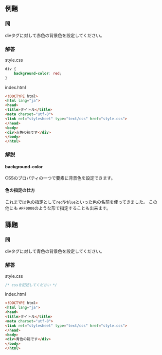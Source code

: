 ## 例題

### 問
divタグに対して赤色の背景色を設定してください。

### 解答
style.css

```css
div {
    background-color: red;
}
```
index.html
```html
<!DOCTYPE html>
<html lang="ja">
<head>
<title>タイトル</title>
<meta charset="utf-8">
<link rel="stylesheet" type="text/css" href="style.css"> 
</head>
<body>
<div>赤色の箱です</div>
</body>
</html>
```

### 解説

#### background-color
CSSのプロパティの一つで要素に背景色を設定できます。

#### 色の指定の仕方
これまでは色の指定として`red`や`blue`といった色の名前を使ってきました。
この他にも `#FF0000`のような形で指定することも出来ます。

## 課題
### 問
divタグに対して青色の背景色を設定してください。

### 解答
style.css
```css
/* cssを記述してください */
```
index.html
```html
<!DOCTYPE html>
<html lang="ja">
<head>
<title>タイトル</title>
<meta charset="utf-8">
<link rel="stylesheet" type="text/css" href="style.css">
</head>
<body>
<div>青色の箱です</div>
</body>
</html>
```